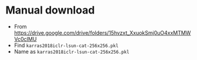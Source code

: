 # Manual download

- From https://drive.google.com/drive/folders/15hvzxt_XxuokSmj0uO4xxMTMWVc0cIMU
- Find `karras2018iclr-lsun-cat-256x256.pkl`
- Name as `karras2018iclr-lsun-cat-256x256.pkl`
